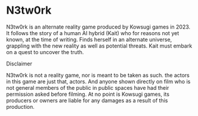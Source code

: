 # N3tw0rk

N3tw0rk is an alternate reality game produced by Kowsugi games in 2023.
It follows the story of a human AI hybrid (Kait) who for reasons not yet known,
at the time of writing. Finds herself in an alternate universe, 
grappling with the new reality as well as potential threats. 
Kait must embark on a quest to uncover the truth.


Disclaimer

N3tw0rk is not a reality game, nor is meant to be taken as such.
the actors in this game are just that, actors. And anyone shown 
directly on film who is not general members of the public in
public spaces have had their permission asked before filming.
At no point is Kowsugi games, its producers or owners are liable
for any damages as a result of this production.
